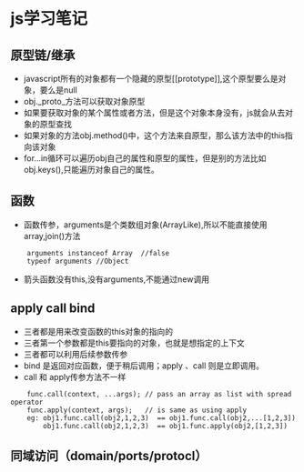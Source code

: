 # js学习笔记

## 原型链/继承

* javascript所有的对象都有一个隐藏的原型[[prototype]],这个原型要么是对象，要么是null
* obj._proto_方法可以获取对象原型
* 如果要获取对象的某个属性或者方法，但是这个对象本身没有，js就会从去对象的原型查找
* 如果对象的方法obj.method()中，这个方法来自原型，那么该方法中的this指向该对象
* for...in循环可以遍历obj自己的属性和原型的属性，但是别的方法比如obj.keys(),只能遍历对象自己的属性。

## 函数
* 函数传参，arguments是个类数组对象(ArrayLike),所以不能直接使用array,join()方法
```
	arguments instanceof Array  //false
	typeof arguments //Object
```
* 箭头函数没有this,没有arguments,不能通过new调用
## apply call bind

* 三者都是用来改变函数的this对象的指向的
* 三者第一个参数都是this要指向的对象，也就是想指定的上下文
* 三者都可以利用后续参数传参
* bind 是返回对应函数，便于稍后调用；apply 、call 则是立即调用。
* call 和 apply传参方法不一样
```
	func.call(context, ...args); // pass an array as list with spread operator
	func.apply(context, args);   // is same as using apply
	eg: obj1.func.call(obj2,1,2,3)  == obj1.func.call(obj2,...[1,2,3])
		obj1.func.call(obj2,1,2,3)  == obj1.func.apply(obj2,[1,2,3])
```
## 同域访问（domain/ports/protocl）